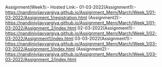 Assignment(Week1):-
Hosted Link:-
01-03-2022(Assignment1):-https://nandinivijayvargiya.github.io/Assignment_Mern/March/Week_1/01-03-2022/Assignment_1/registration.html
(Assignment2):-https://nandinivijayvargiya.github.io/Assignment_Mern/March/Week_1/01-03-2022/Assignment_2/index.html
02-03-2022(Assignment1):-https://nandinivijayvargiya.github.io/Assignment_Mern/March/Week_1/02-03-2022/Assignment1/index.html
03-03-2022(Assignment1):-https://nandinivijayvargiya.github.io/Assignment_Mern/March/Week_1/03-03-2022/Assignment_1/index.html
(Assignment2):-https://nandinivijayvargiya.github.io/Assignment_Mern/March/Week_1/03-03-2022/Assignment_2/index.html
